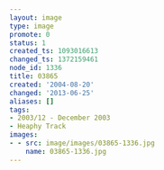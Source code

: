 ```yaml
---
layout: image
type: image
promote: 0
status: 1
created_ts: 1093016613
changed_ts: 1372159461
node_id: 1336
title: 03865
created: '2004-08-20'
changed: '2013-06-25'
aliases: []
tags:
- 2003/12 - December 2003
- Heaphy Track
images:
- - src: image/images/03865-1336.jpg
    name: 03865-1336.jpg
---
```


